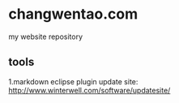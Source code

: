 changwentao.com
=================

my website repository 

## tools
1.markdown eclipse plugin update site:
http://www.winterwell.com/software/updatesite/